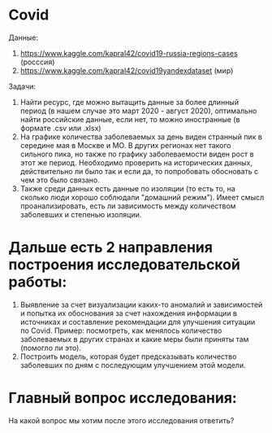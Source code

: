 # Covid

Данные: 
1. https://www.kaggle.com/kapral42/covid19-russia-regions-cases (росссия)
2. https://www.kaggle.com/kapral42/covid19yandexdataset (мир)

Задачи: 
1. Найти ресурс, где можно вытащить данные за более длинный период (в нашем случае это март 2020 - август 2020), оптимально найти российские данные, если нет, то можно иностранные (в формате .csv или .xlsx)
2. На графике количества заболеваемых за день виден странный пик в середине мая в Москве и МО. В других регионах нет такого сильного пика, но также по графику заболеваемости виден рост в этот же период. Необходимо проверить на исторических данных, действительно ли было так и если да, то попробовать обосновать с чем это было связано. 
3. Также среди данных есть данные по изоляции (то есть то, на сколько люди хорошо соблюдали "домашний режим"). Имеет смысл проанализировать, есть ли зависимость между количеством заболевших и степенью изоляции. 

# Дальше есть 2 направления построения исследовательской работы:

1. Выявление за счет визуализации каких-то аномалий и зависимостей и попытка их обоснования за счет нахождения информации в источниках и составление рекомендации для улучшения ситуации по Covid. Пример:  посмотреть, как менялось количество заболеваемых в других странах и какие меры были приняты там (помогло ли это).
3. Построить модель, которая будет предсказывать количество заболевших по дням с последующим улучшением этой модели. 

# Главный вопрос исследования:

На какой вопрос мы хотим после этого исследования ответить?
